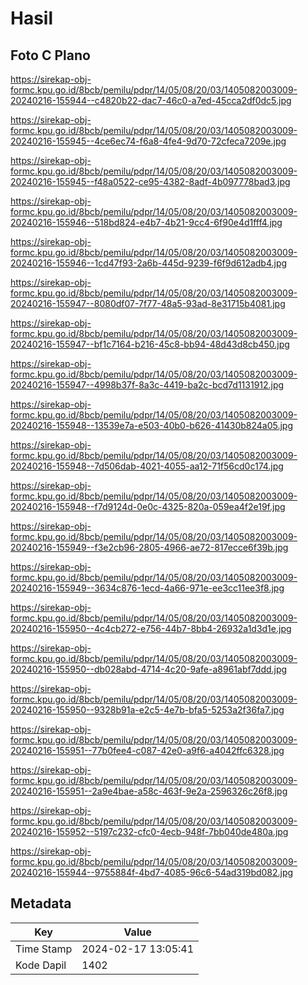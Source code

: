 # Hasil

## Foto C Plano

https://sirekap-obj-formc.kpu.go.id/8bcb/pemilu/pdpr/14/05/08/20/03/1405082003009-20240216-155944--c4820b22-dac7-46c0-a7ed-45cca2df0dc5.jpg

https://sirekap-obj-formc.kpu.go.id/8bcb/pemilu/pdpr/14/05/08/20/03/1405082003009-20240216-155945--4ce6ec74-f6a8-4fe4-9d70-72cfeca7209e.jpg

https://sirekap-obj-formc.kpu.go.id/8bcb/pemilu/pdpr/14/05/08/20/03/1405082003009-20240216-155945--f48a0522-ce95-4382-8adf-4b097778bad3.jpg

https://sirekap-obj-formc.kpu.go.id/8bcb/pemilu/pdpr/14/05/08/20/03/1405082003009-20240216-155946--518bd824-e4b7-4b21-9cc4-6f90e4d1fff4.jpg

https://sirekap-obj-formc.kpu.go.id/8bcb/pemilu/pdpr/14/05/08/20/03/1405082003009-20240216-155946--1cd47f93-2a6b-445d-9239-f6f9d612adb4.jpg

https://sirekap-obj-formc.kpu.go.id/8bcb/pemilu/pdpr/14/05/08/20/03/1405082003009-20240216-155947--8080df07-7f77-48a5-93ad-8e31715b4081.jpg

https://sirekap-obj-formc.kpu.go.id/8bcb/pemilu/pdpr/14/05/08/20/03/1405082003009-20240216-155947--bf1c7164-b216-45c8-bb94-48d43d8cb450.jpg

https://sirekap-obj-formc.kpu.go.id/8bcb/pemilu/pdpr/14/05/08/20/03/1405082003009-20240216-155947--4998b37f-8a3c-4419-ba2c-bcd7d1131912.jpg

https://sirekap-obj-formc.kpu.go.id/8bcb/pemilu/pdpr/14/05/08/20/03/1405082003009-20240216-155948--13539e7a-e503-40b0-b626-41430b824a05.jpg

https://sirekap-obj-formc.kpu.go.id/8bcb/pemilu/pdpr/14/05/08/20/03/1405082003009-20240216-155948--7d506dab-4021-4055-aa12-71f56cd0c174.jpg

https://sirekap-obj-formc.kpu.go.id/8bcb/pemilu/pdpr/14/05/08/20/03/1405082003009-20240216-155948--f7d9124d-0e0c-4325-820a-059ea4f2e19f.jpg

https://sirekap-obj-formc.kpu.go.id/8bcb/pemilu/pdpr/14/05/08/20/03/1405082003009-20240216-155949--f3e2cb96-2805-4966-ae72-817ecce6f39b.jpg

https://sirekap-obj-formc.kpu.go.id/8bcb/pemilu/pdpr/14/05/08/20/03/1405082003009-20240216-155949--3634c876-1ecd-4a66-971e-ee3cc11ee3f8.jpg

https://sirekap-obj-formc.kpu.go.id/8bcb/pemilu/pdpr/14/05/08/20/03/1405082003009-20240216-155950--4c4cb272-e756-44b7-8bb4-26932a1d3d1e.jpg

https://sirekap-obj-formc.kpu.go.id/8bcb/pemilu/pdpr/14/05/08/20/03/1405082003009-20240216-155950--db028abd-4714-4c20-9afe-a8961abf7ddd.jpg

https://sirekap-obj-formc.kpu.go.id/8bcb/pemilu/pdpr/14/05/08/20/03/1405082003009-20240216-155950--9328b91a-e2c5-4e7b-bfa5-5253a2f36fa7.jpg

https://sirekap-obj-formc.kpu.go.id/8bcb/pemilu/pdpr/14/05/08/20/03/1405082003009-20240216-155951--77b0fee4-c087-42e0-a9f6-a4042ffc6328.jpg

https://sirekap-obj-formc.kpu.go.id/8bcb/pemilu/pdpr/14/05/08/20/03/1405082003009-20240216-155951--2a9e4bae-a58c-463f-9e2a-2596326c26f8.jpg

https://sirekap-obj-formc.kpu.go.id/8bcb/pemilu/pdpr/14/05/08/20/03/1405082003009-20240216-155952--5197c232-cfc0-4ecb-948f-7bb040de480a.jpg

https://sirekap-obj-formc.kpu.go.id/8bcb/pemilu/pdpr/14/05/08/20/03/1405082003009-20240216-155944--9755884f-4bd7-4085-96c6-54ad319bd082.jpg


## Metadata

| Key        | Value               |
| ---------- | ------------------- |
| Time Stamp | 2024-02-17 13:05:41 |
| Kode Dapil | 1402                |



